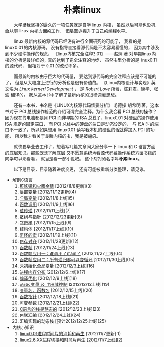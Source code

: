 ﻿<a name="top"></a>

<h1 align="center"><b>朴素linux</b></h1>

　　大学里我坚持的最久的一项任务就是自学 linux 内核，
虽然以后可能也没机会从事 linux 内核方面的工作，
但是至少提升了自己的编程水平。

　　linux 最新内核的源代码已经没有进行全面研究的可能了，
我看的是 linux0.01 的内核源码。
没有指导直接看源代码是不太容易看懂的，
因为其中涉及到不少硬件操作的规范，
《linux内核完全注释2.01》——赵炯 著 
对早期linux内核的分析是最详细的，真的达到了完全注释的地步，
虽然书里分析的是 linux0.11 的源代码，
但相对于 0.01 的改动不多。

　　而最新的内核由于巨大的代码量，
要达到源代码的完全注释应该是不可能的了，
但是从大粒度上进行的分析也是很有价值的。
《Linux内核设计与实现》英文名为 
*Linux kernerl Development* ，
是 *Robert Love* 所著，陈莉君、康华、张波 翻译的，
我从这本书中了解了最新内核的进程调度思想。

　　还有一本书，书名是《LINUX内核源代码情景分析》 
毛德操 胡希明 著，这本书对于 PCI 
总线操作规范的介绍可谓完全注释。为什么我会看 PCI 
总线的操作？因为现在的电脑都是用 PCI 而非早期的 ISA 
总线了，linux0.01 对硬盘的操作使用 ISA 规定的固定端口，
而 PCI 总线中的硬盘的端口是动态设定的，
与 ISA 时的端口不一致了，所以如果想用 linux0.01 
读写我本机的硬盘的话就得加入 PCI 的功能，
所以我才看关于最新内核的书，我是被逼的。

　　就快要毕业去工作了，想着写几篇文章同大家分享一下 
linux 和 C 语言方面的底层知识。那些既想了解底层
又不愿意系统地看源代码或操作系统方面书籍的同学可以来看看，
就当是看一部小说吧。
这个系列的名字叫<b>朴素linux</b>。

　　以下是目录，目录随着进度变更，
还有可能被重新分类整理，请见谅。

<a name="content"></a>

* 解剖C语言
	1. [照妖镜和火眼金睛](https://github.com/1184893257/simplelinux/blob/master/gcc.md#top) \[2012/11/8更新](3)
	2. [局部变量](https://github.com/1184893257/simplelinux/blob/master/localvar.md#top) \[2012/11/12更新](4)
	3. [全局变量](https://github.com/1184893257/simplelinux/blob/master/globalvar.md#top) \[2012/11/8上线](5)
	4. [函数调用](https://github.com/1184893257/simplelinux/blob/master/call.md#top) \[2012/11/9上线](6)
	5. [值传递](https://github.com/1184893257/simplelinux/blob/master/byval.md#top) \[2012/11/11上线](7)
	6. [数组与指针](https://github.com/1184893257/simplelinux/blob/master/array.md#top) \[2012/12/23更新](8)
	7. [字符串](https://github.com/1184893257/simplelinux/blob/master/string.md#top) \[2012/11/15上线](9)
	8. [结构体](https://github.com/1184893257/simplelinux/blob/master/struct.md#top) \[2012/11/17上线](10)
	9. [奇怪的宏](https://github.com/1184893257/simplelinux/blob/master/macro.md#top) \[2012/11/19上线](11)
	10. [内存对齐](https://github.com/1184893257/simplelinux/blob/master/align.md#top) \[2012/11/28更新](12)
	11. [函数帧](https://github.com/1184893257/simplelinux/blob/master/frame.md#top) \[2012/11/24上线](13)
	12. [函数帧应用一：谁调用了main？](https://github.com/1184893257/simplelinux/blob/master/main.md#top) \[2012/11/27上线](14)
	13. [函数帧应用二：所有递归都可以变循环](https://github.com/1184893257/simplelinux/blob/master/recur.md#top) \[2012/11/30上线](15)
	14. [未初始化全局变量](https://github.com/1184893257/simplelinux/blob/master/bss.md#top) \[2012/12/3上线](16)
	15. [进程内存分布](https://github.com/1184893257/simplelinux/blob/master/mem.md#top) \[2012/12/6上线](17)
	16. [编译优化](https://github.com/1184893257/simplelinux/blob/master/optimize.md#top) \[2012/12/9上线](18)
	17. [static变量 及 作用域控制](https://github.com/1184893257/simplelinux/blob/master/static.md#top) \[2012/12/12上线](19)
	18. [变量名、函数名](https://github.com/1184893257/simplelinux/blob/master/name.md#top) \[2012/12/15上线](20)
	19. [函数指针](https://github.com/1184893257/simplelinux/blob/master/pfunc.md#top) \[2012/12/18上线](21)
	20. [可变参数](https://github.com/1184893257/simplelinux/blob/master/varargs.md#top) \[2012/12/21上线](22)
	21. [C语言的栈是静态的](https://github.com/1184893257/simplelinux/blob/master/staticstack.md#top) \[2012/12/23上线](23)
	22. [内联汇编](https://github.com/1184893257/simplelinux/blob/master/inlineasm.md#top) \[2012/12/24上线](24)
	23. 汇编实现的动态栈 \[预计2012/12/25上线](25)
* 内核小知识
	1. [linux0.01进程时间片的消耗和再生](https://github.com/1184893257/simplelinux/blob/master/process0.01.md#top) \[2012/11/7更新](1)
	2. [linux2.6.XX进程切换和时间片再生](https://github.com/1184893257/simplelinux/blob/master/process2.6.md#top) \[2012/11/7上线](2)
